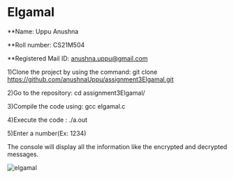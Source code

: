# Elgamal

**Name: Uppu Anushna

**Roll number: CS21M504

**Registered Mail ID: anushna.uppu@gmail.com

1)Clone the project by using the command: git clone https://github.com/anushnaUppu/assignment3Elgamal.git

2)Go to the repository: cd assignment3Elgamal/

3)Compile the code using: gcc elgamal.c

4)Execute the code : ./a.out

5)Enter a number(Ex: 1234)

The console will display all the information like the encrypted and decrypted messages.
 
![elgamal](https://user-images.githubusercontent.com/93385316/139444145-ccfbd26b-97ea-4bf7-bb96-4b1a1d7182c7.png)
